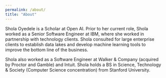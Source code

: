 ```yaml
---
permalink: /about/
title: "About"
---
```


Shola Oyedele is a Scholar at Open AI. Prior to her current role, Shola worked as a Senior Software Engineer at IBM, where she worked in partnership with technology clients. Shola consulted for large enterprise clients to establish data lakes and develop machine learning tools to improve the bottom line of the business. 

Shola also worked as a Software Engineer at Walker & Company (acquired by Proctor and Gamble) and Intuit. Shola holds a BS in Science, Technology & Society (Computer Science concentration) from Stanford University.
